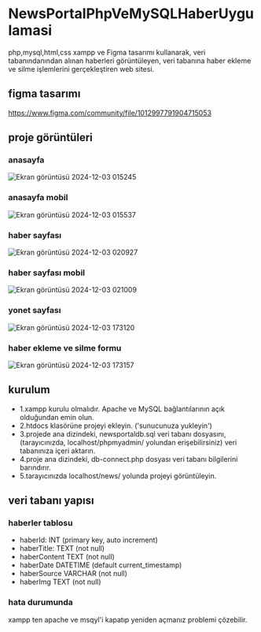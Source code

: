 # NewsPortalPhpVeMySQLHaberUygulamasi
 php,mysql,html,css xampp ve Figma tasarımı kullanarak, veri tabanındanından alınan haberleri görüntüleyen, veri tabanına haber ekleme ve silme işlemlerini gerçekleştiren web sitesi.

## figma tasarımı

https://www.figma.com/community/file/1012997791904715053

## proje görüntüleri

### anasayfa

![Ekran görüntüsü 2024-12-03 015245](https://github.com/user-attachments/assets/70f69e4a-a446-461f-a4f2-02a01bf35301)

### anasayfa mobil 

![Ekran görüntüsü 2024-12-03 015537](https://github.com/user-attachments/assets/84fe5d25-72a3-453d-9e62-cedbb70cc08b)

### haber sayfası

![Ekran görüntüsü 2024-12-03 020927](https://github.com/user-attachments/assets/a20c6fb8-0c4c-4942-9e68-11c25f9f6dce)

### haber sayfası mobil

![Ekran görüntüsü 2024-12-03 021009](https://github.com/user-attachments/assets/f110b4e0-4657-433c-a484-426202deaeb9)

### yonet sayfası

![Ekran görüntüsü 2024-12-03 173120](https://github.com/user-attachments/assets/347ca4a1-e56f-4366-9359-7718c437206a)

### haber ekleme ve silme formu

![Ekran görüntüsü 2024-12-03 173157](https://github.com/user-attachments/assets/f16c82c0-c04a-4dff-a391-ecf903bb6087)



## kurulum 
- 1.xampp kurulu olmalıdır. Apache ve MySQL bağlantılarının açık olduğundan emin olun.
- 2.htdocs klasörüne projeyi ekleyin. ('sunucunuza yukleyin')
- 3.projede ana dizindeki, newsportaldb.sql veri tabanı dosyasını, (tarayıcınızda, localhost/phpmyadmin/ yolundan erişebilirsiniz) veri tabanınıza içeri aktarın.
- 4.proje ana dizindeki, db-connect.php dosyası veri tabanı bilgilerini barındırır. 
- 5.tarayıcınızda localhost/news/ yolunda projeyi görüntüleyin.

## veri tabanı yapısı

### haberler tablosu

- haberId: INT (primary key, auto increment)
- haberTitle: TEXT (not null)
- haberContent TEXT (not null)
- haberDate DATETIME (default current_timestamp)
- haberSource VARCHAR (not null)
- haberImg TEXT (not null)

### hata durumunda

xampp ten apache ve msqyl'i kapatıp yeniden açmanız problemi çözebilir.